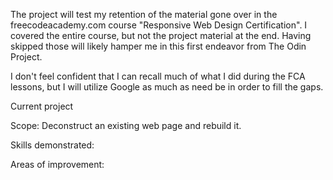 The project will test my retention of the material gone over in the freecodeacademy.com course "Responsive Web Design Certification". I covered the entire course, but not the project material at the end. Having skipped those will likely hamper me in this first endeavor from The Odin Project.

I don't feel confident that I can recall much of what I did during the FCA lessons, but I will utilize Google as much as need be in order to fill the gaps.

Current project

Scope:
    Deconstruct an existing web page and rebuild it.

Skills demonstrated:

Areas of improvement:
